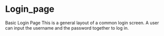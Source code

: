 # Login_page

Basic Login Page
This is a general layout of a common login screen. A user can input the username and the password together to log in.
